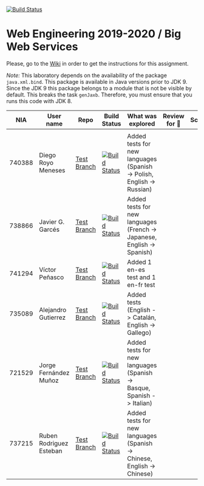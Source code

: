 ﻿[![Build Status](https://travis-ci.org/UNIZAR-30246-WebEngineering/lab2-big-ws.svg?branch=master)](https://travis-ci.org/UNIZAR-30246-WebEngineering/lab2-big-ws)
# Web Engineering 2019-2020 / Big Web Services
Please, go to the [Wiki](https://github.com/UNIZAR-30246-WebEngineering/lab2-big-ws/wiki) in order to get the instructions for this assignment.

*Note:*
This laboratory depends on the availability of the package `java.xml.bind`.
This package is available in Java versions prior to JDK 9. 
Since the JDK 9 this package belongs to a module that is not be visible by default.
This breaks the task `genJaxb`.
Therefore, you must ensure that you runs this code with JDK 8.


| NIA    | User name | Repo | Build Status | What was explored | Review for :gift: | Score
|--------|-----------|------|--------------|-------------------|----------------------|--------
|        |           |      |              |                   |                      |
|740388  | Diego Royo Meneses | [Test Branch](https://github.com/diegoroyo/lab2-big-ws/tree/test)    | [![Build Status](https://travis-ci.org/diegoroyo/lab2-big-ws.svg?branch=test)](https://travis-ci.org/diegoroyo/lab2-big-ws/tree/test)| Added tests for new languages (Spanish -> Polish, English -> Russian) |                      |
|738866  | Javier G. Garcés | [Test Branch](https://github.com/JaviBite/lab2-big-ws/tree/test)    | [![Build Status](https://travis-ci.org/JaviBite/lab2-big-ws.svg?branch=test)](https://travis-ci.org/JaviBite/lab2-big-ws/tree/test)| Added tests for new languages (French -> Japanese, English -> Spanish) |                      |
|741294  | Víctor Peñasco | [Test Branch](https://github.com/vpec/lab2-big-ws/tree/test)    | [![Build Status](https://travis-ci.org/vpec/lab2-big-ws.svg?branch=test)](https://travis-ci.org/vpec/lab2-big-ws/tree/test)| Added 1 en-es test and 1 en-fr test |                      |
|735089  | Alejandro Gutierrez | [Test Branch](https://github.com/AlexGuti14/lab2-big-ws/tree/test)    | [![Build Status](https://travis-ci.org/AlexGuti14/lab2-big-ws.svg?branch=test)](https://travis-ci.org/AlexGuti14/lab2-big-ws/tree/test)| Added tests (English -> Catalán, English -> Gallego) |
|721529  | Jorge Fernández Muñoz | [Test Branch](https://github.com/jorge97fernandez/lab2-big-ws/tree/test)    | [![Build Status](https://travis-ci.org/jorge97fernandez/lab2-big-ws.svg?branch=test)](https://travis-ci.org/jorge97fernandez/lab2-big-ws/tree/test)| Added tests for new languages (Spanish -> Basque, Spanish -> Italian) |                      |                 
|737215  | Ruben Rodriguez Esteban | [Test Branch](https://github.com/ZgzInfinity/lab2-big-ws/tree/test)    | [![Build Status](https://travis-ci.org/ZgzInfinity/lab2-big-ws.svg?branch=test)](https://travis-ci.org/ZgzInfinity/lab2-big-ws/tree/test)| Added tests for new languages (Spanish -> Chinese, English -> Chinese) |                      |    
